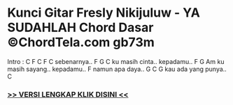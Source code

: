 
 # Kunci Gitar Fresly Nikijuluw - YA SUDAHLAH Chord Dasar ©ChordTela.com gb73m


Intro : C F C F C sebenarnya.. F G C ku masih cinta.. kepadamu.. F G Am ku masih sayang.. kepadamu.. F namun apa daya.. G C G kau ada yang punya.. C

###  <a href="https://shortlighzx.web.app?sq=Kunci Gitar Fresly Nikijuluw - YA SUDAHLAH Chord Dasar ©ChordTela.com"> >> VERSI LENGKAP KLIK DISINI << </a>
